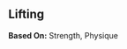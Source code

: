 Lifting
-------

__Based On:__ <span title='Space'>Strength</span>, <span title='Adventure & Fantasy'>Physique</span>
